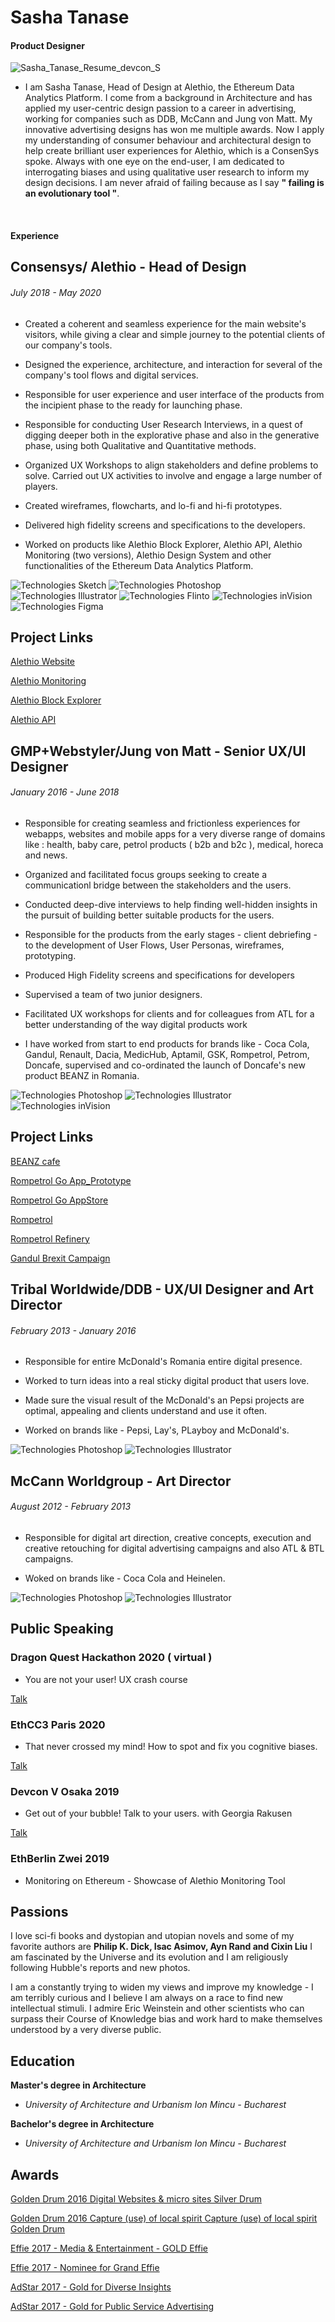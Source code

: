 Sasha Tanase 
=============
#### Product Designer
![Sasha_Tanase_Resume_devcon_S](https://user-images.githubusercontent.com/40768736/79125299-a127ba80-7da6-11ea-8033-46f96a4f2d5e.png)
<br/>
- I am Sasha Tanase, Head of Design at Alethio, the Ethereum Data Analytics Platform. I come from a background in Architecture and has applied my user-centric design passion to a career in advertising, working for companies such as DDB, McCann and Jung von Matt. My innovative advertising designs has won me multiple awards. Now I apply my understanding of consumer behaviour and architectural design to help create brilliant user experiences for Alethio, which is a ConsenSys spoke. Always with one eye on the end-user, I am dedicated to interrogating biases and using qualitative user research to inform my design decisions. I am never afraid of failing because as I say **" failing is an evolutionary tool "**.
<br/>

#### Experience

Consensys/ Alethio - Head of Design
-------------
###### July 2018 - May 2020

- Created a coherent and seamless experience for the main website's visitors, while giving a clear and simple journey to the potential clients of our company's tools.

- Designed the experience, architecture, and interaction for several of the company's tool flows and digital services.

- Responsible for user experience and user interface of the products from the incipient phase to the ready for launching phase. 

- Responsible for conducting User Research Interviews, in a quest of digging deeper both in the explorative phase and also in the generative phase, using both Qualitative and Quantitative methods. 

- Organized UX Workshops to align stakeholders and define problems to solve. Carried out UX activities to involve and engage a large number of players.

- Created wireframes, flowcharts, and lo-fi and hi-fi prototypes.

- Delivered high fidelity screens and specifications to the developers.

- Worked on products like Alethio Block Explorer, Alethio API, Alethio Monitoring (two versions), Alethio Design System and  other functionalities of the Ethereum Data Analytics Platform. 

![Technologies Sketch](https://img.shields.io/badge/Technologies-Sketch-FF69A4.svg)  ![Technologies Photoshop](https://img.shields.io/badge/Technologies-Photoshop-FF69A4.svg)  ![Technologies Illustrator](https://img.shields.io/badge/Technologies-Illustrator-FF69A4.svg)  ![Technologies Flinto](https://img.shields.io/badge/Technologies-Flinto-FF69A4.svg)  ![Technologies inVision](https://img.shields.io/badge/Technologies-inVision-FF69A4.svg)  ![Technologies Figma](https://img.shields.io/badge/Technologies-Figma-FF69A4.svg)

Project Links
-------------

[Alethio Website](https://aleth.io/)

[Alethio Monitoring](https://monitoring.aleth.io/login#/)

[Alethio Block Explorer](https://explorer.aleth.io/)

[Alethio API](https://developers.aleth.io/)


GMP+Webstyler/Jung von Matt - Senior UX/UI Designer
-------------
###### January 2016 - June 2018

- Responsible for creating seamless and frictionless experiences for webapps, websites and mobile apps for a very diverse range of domains like : health, baby care, petrol products ( b2b and b2c ), medical, horeca and news.

- Organized and  facilitated focus groups seeking to create a communicationl  bridge between the stakeholders and the users.

- Conducted deep-dive interviews to help finding well-hidden insights in the pursuit of building better suitable products for the users.

- Responsible for the products from the early stages - client debriefing - to the development of User Flows, User Personas, wireframes, prototyping.

- Produced High Fidelity screens and specifications for developers 

- Supervised a team of two junior designers. 

- Facilitated UX workshops for clients and for colleagues from ATL for a better understanding of the way digital products work

- I have worked from start to end products for brands like - Coca Cola, Gandul, Renault, Dacia, MedicHub, Aptamil, GSK, Rompetrol, Petrom, Doncafe, supervised and co-ordinated the launch of Doncafe's new product BEANZ in Romania.

![Technologies Photoshop](https://img.shields.io/badge/Technologies-Photoshop-FF69A4.svg)  ![Technologies Illustrator](https://img.shields.io/badge/Technologies-Illustrator-FF69A4.svg)![Technologies inVision](https://img.shields.io/badge/Technologies-inVision-FF69A4.svg)

Project Links
-------------

[BEANZ cafe](https://www.beanzcafe.ro/)

[Rompetrol Go App_Prototype](https://invis.io/JYMUKU8Z9ST)

[Rompetrol Go AppStore](https://apps.apple.com/ro/app/rompetrol-go/id1435908007?l=ro)

[Rompetrol](https://www.rompetrol.ro/)

[Rompetrol Refinery](https://rompetrol-rafinare.kmginternational.com/)

[Gandul Brexit Campaign](https://www.youtube.com/watch?v=vjmk7il7D-k&feature=youtu.be)


Tribal Worldwide/DDB - UX/UI Designer and Art Director
-------------
###### February 2013 - January 2016

- Responsible for entire McDonald's Romania entire digital presence. 

- Worked to turn ideas into a real sticky digital product that users love.

- Made sure the visual result of the McDonald's an Pepsi projects are optimal, appealing and clients understand and use it often.

- Worked on brands like - Pepsi, Lay's, PLayboy and McDonald's.

![Technologies Photoshop](https://img.shields.io/badge/Technologies-Photoshop-FF69A4.svg)  ![Technologies Illustrator](https://img.shields.io/badge/Technologies-Illustrator-FF69A4.svg)

McCann Worldgroup - Art Director
-------------
###### August 2012 - February 2013

- Responsible for digital art direction, creative concepts, execution and creative retouching for digital advertising campaigns and also ATL & BTL campaigns.

- Woked on brands like - Coca Cola and Heinelen. 

![Technologies Photoshop](https://img.shields.io/badge/Technologies-Photoshop-FF69A4.svg)  ![Technologies Illustrator](https://img.shields.io/badge/Technologies-Illustrator-FF69A4.svg)


Public Speaking
-------------

### Dragon Quest Hackathon 2020 ( virtual )

-  You are not your user! UX crash course

[Talk](https://pepo.com/video/23638?utm_source=share&utm_medium=video&utm_campaign=23638)

### EthCC3 Paris 2020

-  That never crossed my mind! How to spot and fix you cognitive biases.

[Talk](https://www.youtube.com/watch?v=O7ygnEtReDs)

### Devcon V Osaka 2019

-  Get out of your bubble! Talk to your users. with Georgia Rakusen

[Talk](https://www.youtube.com/watch?v=52SP-Upd4es)

### EthBerlin Zwei 2019

-  Monitoring on Ethereum - Showcase of Alethio Monitoring Tool



Passions
-------------

I love sci-fi books and dystopian and utopian novels and some of my favorite authors are **Philip K. Dick, Isac Asimov, Ayn Rand and Cixin Liu** I am fascinated by the Universe and its evolution and I am religiously following Hubble's reports and new photos. 

I am a constantly trying to widen my views and improve my knowledge - I am terribly curious and I believe I am always on a race to find new intellectual stimuli. I admire Eric Weinstein and other scientists who can surpass their Course of Knowledge bias and work hard to make themselves understood by a very diverse public.


Education
-------------

 **Master's degree in Architecture**
- *University of Architecture and Urbanism Ion Mincu - Bucharest*


**Bachelor's degree in Architecture** 
- *University of Architecture and Urbanism Ion Mincu - Bucharest*


Awards
-------------

[Golden Drum 2016 Digital Websites & micro sites Silver Drum](http://www.advertolog.com/festivals-awards/golden-drum/festival-path-33110/digital/websites-micro-sites/silver-drum/)

[Golden Drum 2016 Capture (use) of local spirit Capture (use) of local spirit Golden Drum](http://www.advertolog.com/festivals-awards/golden-drum/festival-path-33110/capture-use-of-local-spirit/capture-use-of-local-spirit/golden-drum//)

[Effie 2017 - Media & Entertainment - GOLD Effie](http://www.effie.ro/campaigns/romanians-adopt-remainians/)

[Effie 2017 - Nominee for Grand Effie](http://www.effie.ro/winners/)

[AdStar 2017 - Gold for Diverse Insights](http://adstars.org/compt/xbbs/BbsView.do?_menuNo=80&pageNo=1&pageSize=10&listCount=0&bbs_id=nt_bbs_notice&ntc_id=4018&searchCl=1&searchTxt=&schTxt=)

[AdStar 2017 - Gold for Public Service Advertising](http://adstars.org/compt/xbbs/BbsView.do?_menuNo=80&pageNo=1&pageSize=10&listCount=0&bbs_id=nt_bbs_notice&ntc_id=4018&searchCl=1&searchTxt=&schTxt=)



